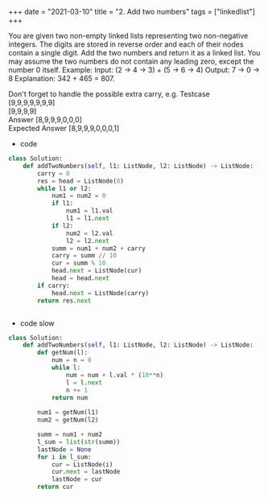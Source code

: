 +++
date = "2021-03-10"
title = "2. Add two numbers"
tags = ["linkedlist"]
+++



You are given two non-empty linked lists representing two non-negative integers. The digits are stored in reverse order and each of their nodes contain a single digit. Add the two numbers and return it as a linked list.
You may assume the two numbers do not contain any leading zero, except the number 0 itself.
Example:
Input: (2 -> 4 -> 3) + (5 -> 6 -> 4) Output: 7 -> 0 -> 8 Explanation: 342 + 465 = 807.


Don't forget to handle the possible extra carry, e.g. 
Testcase   
[9,9,9,9,9,9,9]  
[9,9,9,9]  
Answer   [8,9,9,9,0,0,0]  
Expected Answer  [8,9,9,9,0,0,0,1]

- code
```py
class Solution:
    def addTwoNumbers(self, l1: ListNode, l2: ListNode) -> ListNode:
        carry = 0
        res = head = ListNode(0)
        while l1 or l2:
            num1 = num2 = 0
            if l1:
                num1 = l1.val
                l1 = l1.next
            if l2:
                num2 = l2.val
                l2 = l2.next
            summ = num1 + num2 + carry
            carry = summ // 10
            cur = summ % 10
            head.next = ListNode(cur)
            head = head.next
        if carry:
            head.next = ListNode(carry)
        return res.next



```
- code slow
```py
class Solution:
    def addTwoNumbers(self, l1: ListNode, l2: ListNode) -> ListNode:
        def getNum(l):
            num = n = 0
            while l:
                num = num + l.val * (10**n)
                l = l.next
                n += 1
            return num
        
        num1 = getNum(l1)
        num2 = getNum(l2)

        summ = num1 + num2
        l_sum = list(str(summ))
        lastNode = None
        for i in l_sum:
            cur = ListNode(i)
            cur.next = lastNode
            lastNode = cur
        return cur

```
